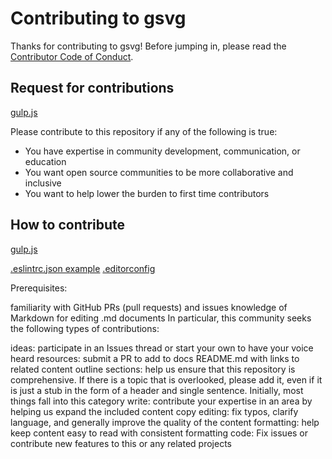 # Contributing to gsvg

Thanks for contributing to gsvg! Before jumping in, please read the [Contributor Code of Conduct](CODE_OF_CONDUCT.md).

## Request for contributions

[gulp.js](https://github.com/gulpjs/gulp/blob/master/CONTRIBUTING.md)

Please contribute to this repository if any of the following is true:

- You have expertise in community development, communication, or education
- You want open source communities to be more collaborative and inclusive
- You want to help lower the burden to first time contributors

## How to contribute

[gulp.js](https://github.com/gulpjs/gulp/blob/master/CONTRIBUTING.md)

[.eslintrc.json example](https://github.com/tmpvar/jsdom/blob/master/.eslintrc.json)
[.editorconfig](https://github.com/editorconfig/editorconfig-vim)

Prerequisites:

familiarity with GitHub PRs (pull requests) and issues
knowledge of Markdown for editing .md documents
In particular, this community seeks the following types of contributions:

ideas: participate in an Issues thread or start your own to have your voice heard
resources: submit a PR to add to docs README.md with links to related content
outline sections: help us ensure that this repository is comprehensive. If there is a topic that is overlooked, please add it, even if it is just a stub in the form of a header and single sentence. Initially, most things fall into this category
write: contribute your expertise in an area by helping us expand the included content
copy editing: fix typos, clarify language, and generally improve the quality of the content
formatting: help keep content easy to read with consistent formatting
code: Fix issues or contribute new features to this or any related projects
